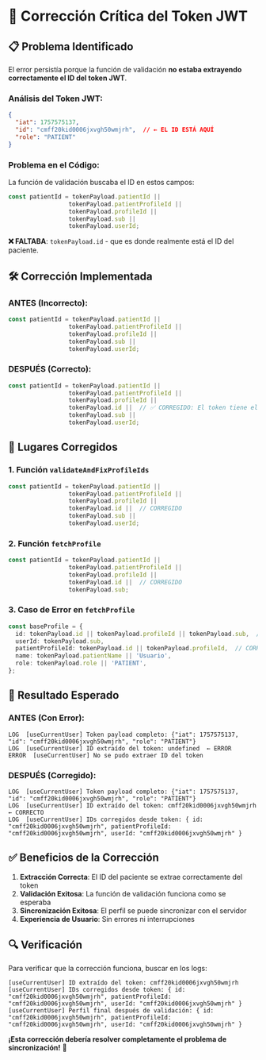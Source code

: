# 🔧 Corrección Crítica del Token JWT

## 📋 Problema Identificado

El error persistía porque la función de validación **no estaba extrayendo correctamente el ID del token JWT**. 

### **Análisis del Token JWT:**

```json
{
  "iat": 1757575137,
  "id": "cmff20kid0006jxvgh50wmjrh",  // ← EL ID ESTÁ AQUÍ
  "role": "PATIENT"
}
```

### **Problema en el Código:**

La función de validación buscaba el ID en estos campos:
```typescript
const patientId = tokenPayload.patientId || 
                 tokenPayload.patientProfileId || 
                 tokenPayload.profileId || 
                 tokenPayload.sub ||
                 tokenPayload.userId;
```

**❌ FALTABA**: `tokenPayload.id` - que es donde realmente está el ID del paciente.

## 🛠️ Corrección Implementada

### **ANTES (Incorrecto):**
```typescript
const patientId = tokenPayload.patientId || 
                 tokenPayload.patientProfileId || 
                 tokenPayload.profileId || 
                 tokenPayload.sub ||
                 tokenPayload.userId;
```

### **DESPUÉS (Correcto):**
```typescript
const patientId = tokenPayload.patientId || 
                 tokenPayload.patientProfileId || 
                 tokenPayload.profileId || 
                 tokenPayload.id ||  // ✅ CORREGIDO: El token tiene el ID en el campo "id"
                 tokenPayload.sub ||
                 tokenPayload.userId;
```

## 📍 Lugares Corregidos

### **1. Función `validateAndFixProfileIds`**
```typescript
const patientId = tokenPayload.patientId || 
                 tokenPayload.patientProfileId || 
                 tokenPayload.profileId || 
                 tokenPayload.id ||  // CORREGIDO
                 tokenPayload.sub ||
                 tokenPayload.userId;
```

### **2. Función `fetchProfile`**
```typescript
const patientId = tokenPayload.patientId || 
                 tokenPayload.patientProfileId || 
                 tokenPayload.profileId || 
                 tokenPayload.id ||  // CORREGIDO
                 tokenPayload.sub;
```

### **3. Caso de Error en `fetchProfile`**
```typescript
const baseProfile = {
  id: tokenPayload.id || tokenPayload.profileId || tokenPayload.sub,  // CORREGIDO
  userId: tokenPayload.sub,
  patientProfileId: tokenPayload.id || tokenPayload.profileId,  // CORREGIDO
  name: tokenPayload.patientName || 'Usuario',
  role: tokenPayload.role || 'PATIENT',
};
```

## 🎯 Resultado Esperado

### **ANTES (Con Error):**
```
LOG  [useCurrentUser] Token payload completo: {"iat": 1757575137, "id": "cmff20kid0006jxvgh50wmjrh", "role": "PATIENT"}
LOG  [useCurrentUser] ID extraído del token: undefined  ← ERROR
ERROR  [useCurrentUser] No se pudo extraer ID del token
```

### **DESPUÉS (Corregido):**
```
LOG  [useCurrentUser] Token payload completo: {"iat": 1757575137, "id": "cmff20kid0006jxvgh50wmjrh", "role": "PATIENT"}
LOG  [useCurrentUser] ID extraído del token: cmff20kid0006jxvgh50wmjrh  ← CORRECTO
LOG  [useCurrentUser] IDs corregidos desde token: { id: "cmff20kid0006jxvgh50wmjrh", patientProfileId: "cmff20kid0006jxvgh50wmjrh", userId: "cmff20kid0006jxvgh50wmjrh" }
```

## ✅ Beneficios de la Corrección

1. **Extracción Correcta**: El ID del paciente se extrae correctamente del token
2. **Validación Exitosa**: La función de validación funciona como se esperaba
3. **Sincronización Exitosa**: El perfil se puede sincronizar con el servidor
4. **Experiencia de Usuario**: Sin errores ni interrupciones

## 🔍 Verificación

Para verificar que la corrección funciona, buscar en los logs:

```
[useCurrentUser] ID extraído del token: cmff20kid0006jxvgh50wmjrh
[useCurrentUser] IDs corregidos desde token: { id: "cmff20kid0006jxvgh50wmjrh", patientProfileId: "cmff20kid0006jxvgh50wmjrh", userId: "cmff20kid0006jxvgh50wmjrh" }
[useCurrentUser] Perfil final después de validación: { id: "cmff20kid0006jxvgh50wmjrh", patientProfileId: "cmff20kid0006jxvgh50wmjrh", userId: "cmff20kid0006jxvgh50wmjrh" }
```

**¡Esta corrección debería resolver completamente el problema de sincronización!** 🚀
